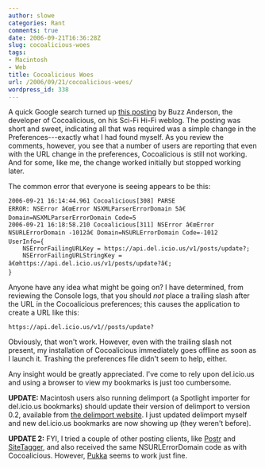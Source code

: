 ```yaml
---
author: slowe
categories: Rant
comments: true
date: 2006-09-21T16:36:28Z
slug: cocoalicious-woes
tags:
- Macintosh
- Web
title: Cocoalicious Woes
url: /2006/09/21/cocoalicious-woes/
wordpress_id: 338
---
```


A quick Google search turned up [this posting](http://weblog.scifihifi.com/2006/08/12/delicious-api-url-switch/) by Buzz Anderson, the developer of Cocoalicious, on his Sci-Fi Hi-Fi weblog. The posting was short and sweet, indicating all that was required was a simple change in the Preferences---exactly what I had found myself. As you review the comments, however, you see that a number of users are reporting that even with the URL change in the preferences, Cocoalicious is still not working. And for some, like me, the change worked initially but stopped working later.

The common error that everyone is seeing appears to be this:

    2006-09-21 16:14:44.961 Cocoalicious[308] PARSE 
    ERROR: NSError â€œError NSXMLParserErrorDomain 5â€ 
    Domain=NSXMLParserErrorDomain Code=5
    2006-09-21 16:18:58.210 Cocoalicious[311] NSError â€œError 
    NSURLErrorDomain -1012â€ Domain=NSURLErrorDomain Code=-1012 
    UserInfo={
        NSErrorFailingURLKey = https://api.del.icio.us/v1/posts/update?; 
        NSErrorFailingURLStringKey = â€œhttps://api.del.icio.us/v1/posts/update?â€; 
    }

Anyone have any idea what might be going on? I have determined, from reviewing the Console logs, that you should _not_ place a trailing slash after the URL in the Cocoalicious preferences; this causes the application to create a URL like this:

    https://api.del.icio.us/v1//posts/update?

Obviously, that won't work. However, even with the trailing slash not present, my installation of Cocoalicious immediately goes offline as soon as I launch it. Trashing the preferences file didn't seem to help, either.

Any insight would be greatly appreciated. I've come to rely upon del.icio.us and using a browser to view my bookmarks is just too cumbersome.

**UPDATE:** Macintosh users also running delimport (a Spotlight importer for del.icio.us bookmarks) should update their version of delimport to version 0.2, available from [the delimport website](http://www.ianhenderson.org/delimport.html). I just updated delimport myself and new del.icio.us bookmarks are now showing up (they weren't before).

**UPDATE 2:** FYI, I tried a couple of other posting clients, like [Postr](http://www.fromconcentratesoftware.com/Postr/) and [SiteTagger](http://www.fromconcentratesoftware.com/SiteTagger/), and also received the same NSURLErrorDomain code as with Cocoalicious. However, [Pukka](http://codesorcery.net/pukka) seems to work just fine.
